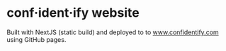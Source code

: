 # conf·ident·ify website

Built with NextJS (static build) and deployed to to www.confidentify.com using GitHub pages.
